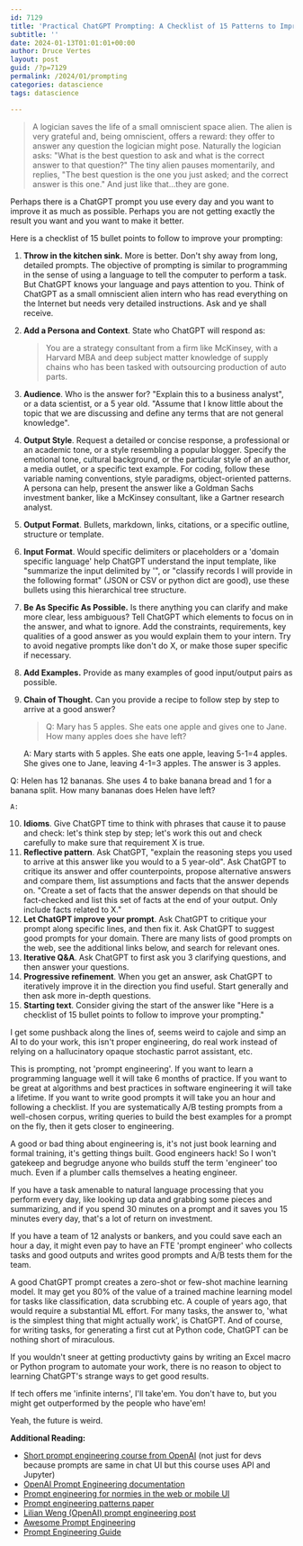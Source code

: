 ```yaml
---
id: 7129
title: 'Practical ChatGPT Prompting: A Checklist of 15 Patterns to Improve Your Prompts'
subtitle: ''
date: 2024-01-13T01:01:01+00:00
author: Druce Vertes
layout: post
guid: /?p=7129
permalink: /2024/01/prompting
categories: datascience
tags: datascience

---
```


> A logician saves the life of a small omniscient space alien. The alien is very grateful and, being omniscient, offers a reward: they offer to answer any question the logician might pose. Naturally the logician asks: "What is the best question to ask and what is the correct answer to that question?" The tiny alien pauses momentarily, and replies, "The best question is the one you just asked; and the correct answer is this one." And just like that...they are gone.

<!--more-->

Perhaps there is a ChatGPT prompt you use every day and you want to improve it as much as possible. Perhaps you are not getting exactly the result you want and you want to make it better. 

Here is a checklist of 15 bullet points to follow to improve your prompting:

1. **Throw in the kitchen sink.** More is better. Don't shy away from long, detailed prompts. The objective of prompting is similar to programming in the sense of using a language to tell the computer to perform a task. But ChatGPT knows your language and pays attention to you. Think of ChatGPT as a small omniscient alien intern who has read everything on the Internet but needs very detailed instructions.  Ask and ye shall receive.
2. **Add a Persona and Context**. State who ChatGPT will respond as:
   > You are a strategy consultant from a firm like McKinsey, with a Harvard MBA and deep subject matter knowledge of supply chains who has been tasked with outsourcing production of auto parts.
3. **Audience**. Who is the answer for? "Explain this to a business analyst", or a data scientist, or a 5 year old. "Assume that I know little about the topic that we are discussing and define any terms that are not general knowledge". 
4. **Output Style**. Request a detailed or concise response, a professional or an academic tone, or a style resembling a popular blogger. Specify the emotional tone, cultural background, or the particular style of an author, a media outlet, or a specific text example. For coding, follow these variable naming conventions, style paradigms, object-oriented patterns. A persona can help, present the answer like a Goldman Sachs investment banker, like a McKinsey consultant, like a Gartner research analyst.
5. **Output Format**. Bullets, markdown, links, citations, or a specific outline, structure or template.
6. **Input Format**. Would specific delimiters or placeholders or a 'domain specific language' help ChatGPT understand the input template, like "summarize the input delimited by '", or "classify records I will provide in the following format" (JSON or CSV or python dict are good), use these bullets using this hierarchical tree structure.
7. **Be As Specific As Possible.** Is there anything you can clarify and make more clear, less ambiguous? Tell ChatGPT which elements to focus on in the answer, and what to ignore. Add the constraints, requirements, key qualities of a good answer as you would explain them to your intern. Try to avoid negative prompts like don't do X, or make those super specific if necessary.
8. **Add Examples.** Provide as many examples of good input/output pairs as possible.
9. **Chain of Thought.** Can you provide a recipe to follow step by step to arrive at a good answer? 
   
   >Q: Mary has 5 apples. She eats one apple and gives one to Jane. How many apples does she have left?
   >
   A: Mary starts with 5 apples. She eats one apple, leaving 5-1=4 apples. She gives one to Jane, leaving 4-1=3 apples. The answer is 3 apples. 
>   
   Q: Helen has 12 bananas. She uses 4 to bake banana bread and 1 for a banana split. How many bananas does Helen have left?
>   
    A:
   
10. **Idioms**. Give ChatGPT time to think with phrases that cause it to pause and check: let's think step by step; let's work this out and check carefully to make sure that requirement X is true.
11. **Reflective pattern**. Ask ChatGPT, "explain the reasoning steps you used to arrive at this answer like you would to a 5 year-old". Ask ChatGPT to critique its answer and offer counterpoints, propose alternative answers and compare them, list assumptions and facts that the answer depends on. "Create a set of facts that the answer depends on that should be fact-checked and list this set of facts at the end of your output. Only include facts related to X."
12. **Let ChatGPT improve your prompt**. Ask ChatGPT to critique your prompt along specific lines, and then fix it. Ask ChatGPT to suggest good prompts for your domain. There are many lists of good prompts on the web, see the additional links below, and search for relevant ones.
13. **Iterative Q&A**. Ask ChatGPT to first ask you 3 clarifying questions, and then answer your questions.
14. **Progressive refinement**. When you get an answer, ask ChatGPT to iteratively improve it in the direction you find useful. Start generally and then ask more in-depth questions.
15. **Starting text**. Consider giving the start of the answer like "Here is a checklist of 15 bullet points to follow to improve your prompting."

I get some pushback along the lines of, seems weird to cajole and simp an AI to do your work, this isn't proper engineering, do real work instead of relying on a hallucinatory opaque stochastic parrot assistant, etc.

This is prompting, not 'prompt engineering'. If you want to learn a programming language well it will take 6 months of practice. If you want to be great at algorithms and best practices in software engineering it will take a lifetime. If you want to write good prompts it will take you an hour and following a checklist. If you are systematically A/B testing prompts from a well-chosen corpus, writing queries to build the best examples for a prompt on the fly, then it gets closer to engineering. 

A good or bad thing about engineering is, it's not just book learning and formal training, it's getting things built. Good engineers hack! So I won't gatekeep and begrudge anyone who builds stuff the term 'engineer' too much. Even if a plumber calls themselves a heating engineer.

If you have a task amenable to natural language processing that you perform every day, like looking up data and grabbing some pieces and summarizing, and if you spend 30 minutes on a prompt and it saves you 15 minutes every day, that's a lot of return on investment. 

If you have a team of 12 analysts or bankers, and you could save each an hour a day, it might even pay to have an FTE 'prompt engineer' who collects tasks and good outputs and writes good prompts and A/B tests them for the team.

A good ChatGPT prompt creates a zero-shot or few-shot machine learning model. It may get you 80% of the value of a trained machine learning model for tasks like classification, data scrubbing etc. A couple of years ago, that would require a substantial ML effort. For many tasks, the answer to, 'what is the simplest thing that might actually work', is ChatGPT. And of course, for writing tasks, for generating a first cut at Python code, ChatGPT can be nothing short of miraculous.

If you wouldn't sneer at getting productivty gains by writing an Excel macro or Python program to automate your work, there is no reason to object to learning ChatGPT's strange ways to get good results. 

If tech offers me 'infinite interns', I'll take'em. You don't have to, but you might get outperformed by the people who have'em!

Yeah, the future is weird.

**Additional Reading:**
  - [Short prompt engineering course from OpenAI](https://www.deeplearning.ai/short-courses/chatgpt-prompt-engineering-for-developers/) (not just for devs because prompts are same in chat UI but this course uses API and Jupyter) 
  - [OpenAI Prompt Engineering documentation](https://platform.openai.com/docs/guides/prompt-engineering)
  - [Prompt engineering for normies in the web or mobile UI](https://www.coursera.org/learn/prompt-engineering)
  - [Prompt engineering patterns paper](https://www.dre.vanderbilt.edu/~schmidt/PDF/prompt-patterns.pdf) 
  - [Lilian Weng (OpenAI) prompt engineering post](https://lilianweng.github.io/posts/2023-03-15-prompt-engineering/) 
  - [Awesome Prompt Engineering](https://github.com/promptslab/Awesome-Prompt-Engineering)
  - [Prompt Engineering Guide](https://github.com/dair-ai/Prompt-Engineering-Guide)

